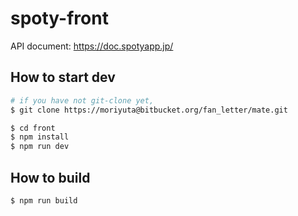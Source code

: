 # spoty-front

API document: https://doc.spotyapp.jp/

## How to start dev

```bash
# if you have not git-clone yet,
$ git clone https://moriyuta@bitbucket.org/fan_letter/mate.git

$ cd front
$ npm install
$ npm run dev
```

## How to build

```bash
$ npm run build
```
